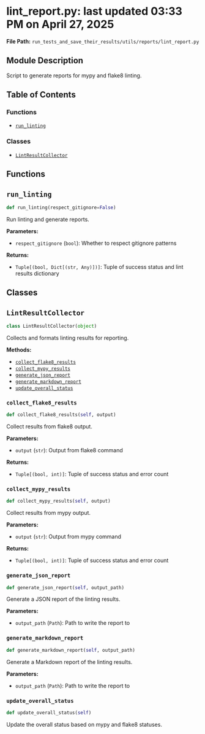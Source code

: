# lint_report.py: last updated 03:33 PM on April 27, 2025

**File Path:** `run_tests_and_save_their_results/utils/reports/lint_report.py`

## Module Description

Script to generate reports for mypy and flake8 linting.

## Table of Contents

### Functions

- [`run_linting`](#run_linting)

### Classes

- [`LintResultCollector`](#lintresultcollector)

## Functions

## `run_linting`

```python
def run_linting(respect_gitignore=False)
```

Run linting and generate reports.

**Parameters:**

- `respect_gitignore` (`bool`): Whether to respect gitignore patterns

**Returns:**

- `Tuple[(bool, Dict[(str, Any)])]`: Tuple of success status and lint results dictionary

## Classes

## `LintResultCollector`

```python
class LintResultCollector(object)
```

Collects and formats linting results for reporting.

**Methods:**

- [`collect_flake8_results`](#collect_flake8_results)
- [`collect_mypy_results`](#collect_mypy_results)
- [`generate_json_report`](#generate_json_report)
- [`generate_markdown_report`](#generate_markdown_report)
- [`update_overall_status`](#update_overall_status)

### `collect_flake8_results`

```python
def collect_flake8_results(self, output)
```

Collect results from flake8 output.

**Parameters:**

- `output` (`str`): Output from flake8 command

**Returns:**

- `Tuple[(bool, int)]`: Tuple of success status and error count

### `collect_mypy_results`

```python
def collect_mypy_results(self, output)
```

Collect results from mypy output.

**Parameters:**

- `output` (`str`): Output from mypy command

**Returns:**

- `Tuple[(bool, int)]`: Tuple of success status and error count

### `generate_json_report`

```python
def generate_json_report(self, output_path)
```

Generate a JSON report of the linting results.

**Parameters:**

- `output_path` (`Path`): Path to write the report to

### `generate_markdown_report`

```python
def generate_markdown_report(self, output_path)
```

Generate a Markdown report of the linting results.

**Parameters:**

- `output_path` (`Path`): Path to write the report to

### `update_overall_status`

```python
def update_overall_status(self)
```

Update the overall status based on mypy and flake8 statuses.
